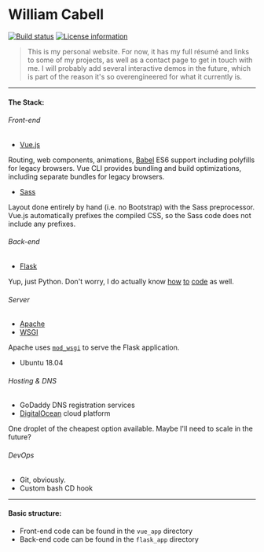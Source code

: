 # William Cabell
[![Build status](https://travis-ci.com/cabellwg/williamcabell.svg?branch=master)](https://travis-ci.com/cabellwg/williamcabell)
[![License information](https://img.shields.io/badge/license-MIT-lightgrey.svg)](https://github.com/cabellwg/williamcabell/blob/master/LICENSE)
> This is my personal website. For now, it has my full résumé and links to some of my projects, as well as a contact page to get in touch with me. I will probably add several interactive demos in the future, which is part of the reason it's so overengineered for what it currently is.

---

#### The Stack:

###### Front-end

* [Vue.js](https://vuejs.org/)

Routing, web components, animations, [Babel](https://babeljs.io/) ES6 support including polyfills for legacy browsers. Vue CLI provides bundling and build optimizations, including separate bundles for legacy browsers.
* [Sass](https://sass-lang.com/)

Layout done entirely by hand (i.e. no Bootstrap) with the Sass preprocessor. Vue.js automatically prefixes the compiled CSS, so the Sass code does not include any prefixes.

###### Back-end

* [Flask](http://flask.pocoo.org/)

Yup, just Python. Don't worry, I do actually know [how](https://github.com/cabellwg/monte-carlo/tree/master/MonteCarlo) [to](https://github.com/cabellwg/math-playground) [code](https://github.com/vt-sailbot/sailbot-19) as well.

###### Server

* [Apache](https://www.apache.org/)
* [WSGI](https://www.python.org/dev/peps/pep-0333/)

Apache uses [`mod_wsgi`](https://pypi.org/project/mod_wsgi/) to serve the Flask application.
* Ubuntu 18.04

###### Hosting & DNS

* GoDaddy DNS registration services
* [DigitalOcean](https://www.digitalocean.com/) cloud platform

One droplet of the cheapest option available. Maybe I'll need to scale in the future?

###### DevOps

* Git, obviously.
* Custom bash CD hook

---

#### Basic structure:

* Front-end code can be found in the `vue_app` directory
* Back-end code can be found in the `flask_app` directory

